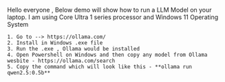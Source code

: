 Hello everyone , Below demo will show how to run a LLM Model on your laptop. I am using Core Ultra 1 series processor and Windows 11 Operating System

    1. Go to --> https://ollama.com/
    2. Install in Windows .exe file
    3. Run the .exe , Ollama would be installed
    4. Open Powershell on Windows and then copy any model from Ollama wesbite - https://ollama.com/search
    5. Copy the command which will look like this - **ollama run qwen2.5:0.5b**
